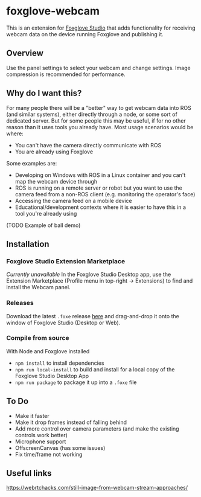 # foxglove-webcam

This is an extension for [Foxglove Studio](https://github.com/foxglove/studio) that adds functionality for receiving webcam data on the device running Foxglove and publishing it.

## Overview

Use the panel settings to select your webcam and change settings. Image compression is recommended for performance.

## Why do I want this?

For many people there will be a "better" way to get webcam data into ROS (and similar systems), either directly through a node, or some sort of dedicated server.
But for some people this may be useful, if for no other reason than it uses tools you already have.
Most usage scenarios would be where:
- You can't have the camera directly communicate with ROS
- You are already using Foxglove

Some examples are:
- Developing on Windows with ROS in a Linux container and you can't map the webcam device through
- ROS is running on a remote server or robot but you want to use the camera feed from a non-ROS client (e.g. monitoring the operator's face)
- Accessing the camera feed on a mobile device
- Educational/development contexts where it is easier to have this in a tool you're already using


(TODO Example of ball demo)

## Installation

### Foxglove Studio Extension Marketplace

*Currently unavailable*
In the Foxglove Studio Desktop app, use the Extension Marketplace (Profile menu in top-right -> Extensions) to find and install the Webcam panel.

### Releases

Download the latest `.foxe` release [here](https://github.com/joshnewans/foxglove-webcam/releases/latest) and drag-and-drop it onto the window of Foxglove Studio (Desktop or Web).

### Compile from source

With Node and Foxglove installed
 - `npm install` to install dependencies
 - `npm run local-install` to build and install for a local copy of the Foxglove Studio Desktop App
 - `npm run package` to package it up into a `.foxe` file


## To Do
- Make it faster
- Make it drop frames instead of falling behind
- Add more control over camera parameters (and make the existing controls work better)
- Microphone support
- OffscreenCanvas (has some issues)
- Fix time/frame not working

## Useful links
https://webrtchacks.com/still-image-from-webcam-stream-approaches/
